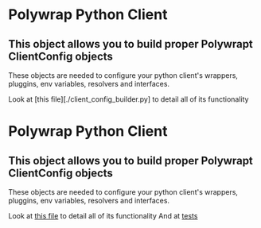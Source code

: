 
# Polywrap Python Client
## This object allows you to build proper Polywrapt ClientConfig objects

These objects are needed to configure your python client's wrappers, pluggins, env variables, resolvers and interfaces.

Look at [this file][./client_config_builder.py] to detail all of its functionality
# Polywrap Python Client
## This object allows you to build proper Polywrapt ClientConfig objects

These objects are needed to configure your python client's wrappers, pluggins, env variables, resolvers and interfaces.

Look at [this file](./polywrap_client_config_builder/client_config_builder.py) to detail all of its functionality
And at [tests](./tests/test_client_config_builder.py)